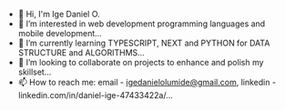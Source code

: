 - 👋 Hi, I'm Ige Daniel O.
- 👀 I’m interested in web development programming languages and mobile development...
- 🌱 I’m currently learning TYPESCRIPT, NEXT and PYTHON for DATA STRUCTURE and ALGORITHMS...
- 💞️ I’m looking to collaborate on projects to enhance and polish my skillset...
- 📫 How to reach me: email - igedanielolumide@gmail.com, linkedin - linkedin.com/in/daniel-ige-47433422a/...

<!---
daydy2/daydy2 is a ✨ special ✨ repository because its `README.md` (this file) appears on your GitHub profile.
You can click the Preview link to take a look at your changes.
--->
